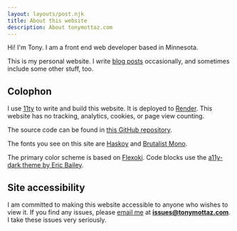 ```yaml
---
layout: layouts/post.njk
title: About this website
description: About tonymottaz.com
---
```


Hi! I'm Tony. I am a front end web developer based in Minnesota.

This is my personal website. I write [blog posts](/blog) occasionally, and sometimes include some
other stuff, too.

## Colophon

I use [11ty](https://www.11ty.dev/) to write and build this website. It is deployed to [Render](https://render.com). This website has no tracking, analytics, cookies, or page view counting.

The source code can be found in [this GitHub repository](https://github.com/awmottaz/tonymottaz.com).

The fonts you see on this site are [Haskoy](https://haskoy.ertekinn.com) and [Brutalist Mono](https://github.com/BRUTALISM/Brutalist).

The primary color scheme is based on [Flexoki](https://stephango.com/flexoki). Code blocks use the [a11y-dark theme by Eric Bailey](https://github.com/ericwbailey/a11y-syntax-highlighting).

## Site accessibility

I am committed to making this website accessible to anyone who wishes to view it. If you find any issues, please [email me](mailto:issues@tonymottaz.com) at **issues@tonymottaz.com**. I take these issues very seriously.
